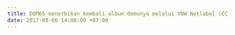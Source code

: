 ```yaml
---
title: DOM65 menerbikan kembali album demonya melalui YNW Netlabel (CC BY-NC-SA)
date: 2017-08-06 14:00:00 +07:00
---
```


